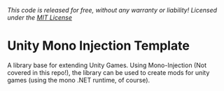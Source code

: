 *This code is released for free, without any warranty or liability! Licensed under the [MIT License](LICENSE)*
# Unity Mono Injection Template

A library base for extending Unity Games. Using Mono-Injection (Not covered in this repo!), the library can be used to create mods for unity games (using the mono .NET runtime, of course).
